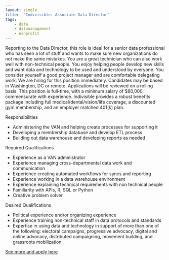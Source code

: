 ```yaml
---
layout: single
title:  "Indivisible: Associate Data Director"
tags: 
    - data
    - datamanagement
    - nonprofit
---
```


Reporting to the Data Director, this role is ideal for a senior data professional who has seen a lot of stuff and wants to make sure new organizations do not make the same mistakes. You are a great technician who can also work well with non-technical people. You enjoy helping people develop new skills and want data and technology to be used and understood by everyone. You consider yourself a good project manager and are comfortable delegating work.
We are hiring for this position immediately. Candidates may be based in Washington, DC or remote. Applications will be reviewed on a rolling basis. This position is full-time, with a minimum salary of $80,000, commensurate with experience. Indivisible provides a robust benefits package including full medical/dental/vision/life coverage, a discounted gym membership, and an employer matched 401(k) plan.

Responsibilities
* Administering the VAN and helping create processes for supporting it
* Developing a membership database and develop ETL process 
* Building out data warehouse and developing reports as needed

Required Qualifications
* Experience as a VAN administrator 
* Experience managing cross-departmental data work and communication
* Experience creating automated workflows for syncs and reporting
* Experience working in a data warehouse environment
* Experience explaining technical requirements with non technical people
* Familiarity with APIs, R, SQL or Python
* Creative problem solver

Desired Qualifications
* Political experience and/or organizing experience
* Experience training non-technical staff in data protocols and standards
* Expertise in using data and technology in support of more than one of the following: electoral campaigns, progressive advocacy, digital and online advocacy, distributed campaigning, movement building, and grassroots mobilization

[See more and apply here](https://jobs.lever.co/indivisible/af8698f6-0dda-49ab-8153-dbfd2adb6c6f)
